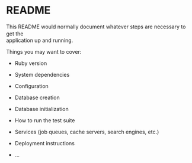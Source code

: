 # README

This README would normally document whatever steps are necessary to get the　  　　　  
application up and running.  

Things you may want to cover:            
                    
* Ruby version

* System dependencies      

* Configuration        

* Database creation

* Database initialization

* How to run the test suite

* Services (job queues, cache servers, search engines, etc.)  

* Deployment instructions

* ...
